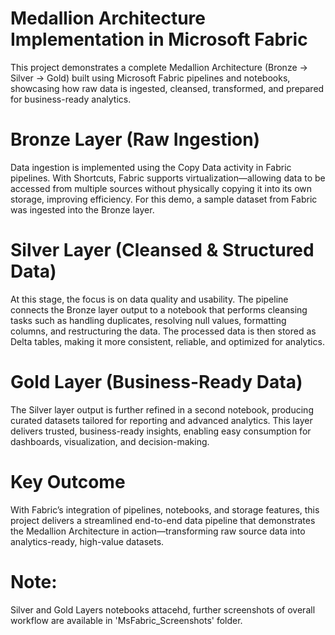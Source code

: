 # Medallion Architecture Implementation in Microsoft Fabric
This project demonstrates a complete Medallion Architecture (Bronze → Silver → Gold) built using Microsoft Fabric pipelines and notebooks, showcasing how raw data is ingested, cleansed, transformed, and prepared for business-ready analytics.

# Bronze Layer (Raw Ingestion)
Data ingestion is implemented using the Copy Data activity in Fabric pipelines. With Shortcuts, Fabric supports virtualization—allowing data to be accessed from multiple sources without physically copying it into its own storage, improving efficiency. For this demo, a sample dataset from Fabric was ingested into the Bronze layer.
# Silver Layer (Cleansed & Structured Data)
At this stage, the focus is on data quality and usability. The pipeline connects the Bronze layer output to a notebook that performs cleansing tasks such as handling duplicates, resolving null values, formatting columns, and restructuring the data. The processed data is then stored as Delta tables, making it more consistent, reliable, and optimized for analytics.
# Gold Layer (Business-Ready Data)
The Silver layer output is further refined in a second notebook, producing curated datasets tailored for reporting and advanced analytics. This layer delivers trusted, business-ready insights, enabling easy consumption for dashboards, visualization, and decision-making.
# Key Outcome
With Fabric’s integration of pipelines, notebooks, and storage features, this project delivers a streamlined end-to-end data pipeline that demonstrates the Medallion Architecture in action—transforming raw source data into analytics-ready, high-value datasets.
# Note: 
Silver and Gold Layers notebooks attacehd, further screenshots of overall workflow are available in 'MsFabric_Screenshots' folder.
